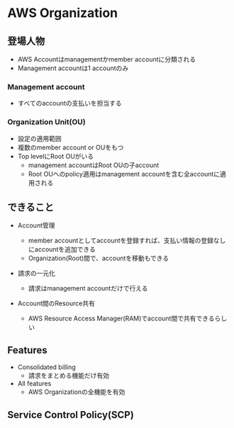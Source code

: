 # AWS Organization

## 登場人物

* AWS Accountはmanagementかmember accountに分類される
* Management accountは1 accountのみ

### Management account

* すべてのaccountの支払いを担当する

### Organization Unit(OU)

* 設定の適用範囲
* 複数のmember account or OUをもつ
* Top levelにRoot OUがいる
  * management accountはRoot OUの子account
  * Root OUへのpolicy適用はmanagement accountを含む全accountに適用される


## できること

* Account管理
  * member accountとしてaccountを登録すれば、支払い情報の登録なしにaccountを追加できる
  * Organization(Root)間で、accountを移動もできる

* 請求の一元化
  * 請求はmanagement accountだけで行える

* Account間のResource共有
  * AWS Resource Access Manager(RAM)でaccount間で共有できるらしい

## Features

* Consolidated billing
  * 請求をまとめる機能だけ有効
* All features
  * AWS Organizationの全機能を有効

## Service Control Policy(SCP)
